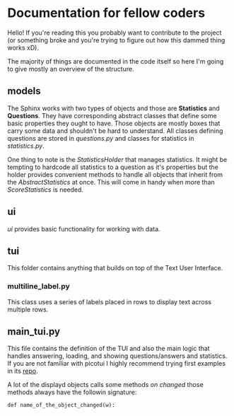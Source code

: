 # Documentation for fellow coders
Hello!
If you're reading this you probably want to contribute to the project
(or something broke and you're trying to figure out how this dammed thing works xD).

The majority of things are documented in the code itself so here I'm going to give mostly an
overview of the structure.

## models
The Sphinx works with two types of objects and those are **Statistics** and **Questions**.
They have corresponding abstract classes that define some basic properties they ought to have.
Those objects are mostly boxes that carry some data and shouldn't be hard to understand.
All classes defining questions are stored in *questions.py* and classes for statistics in
*statistics.py*.

One thing to note is the *StatisticsHolder* that manages statistics.
It might be tempting to hardcode all statistics to a question as it's properties but the holder
provides convenient methods to handle all objects that inherit from the *AbstractStatistics*
at once.
This will come in handy when more than *ScoreStatistics* is needed.

## ui
*ui* provides basic functionality for working with data.

## tui
This folder contains anything that builds on top of the Text User Interface.

### multiline_label.py
This class uses a series of labels placed in rows to display text across multiple rows.


## main_tui.py
This file contains the definition of the TUI and also the main logic that handles
answering, loading, and showing questions/answers and statistics.
If you are not familiar with picotui I highly recommend trying first examples in its 
[repo](https://github.com/pfalcon/picotui).

A lot of the displayd objects calls some methods *on changed* those methods always have the 
followin signature:
```
def name_of_the_object_changed(w):
```
